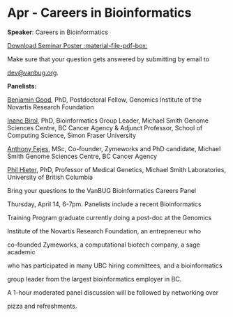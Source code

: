 # Apr - Careers in Bioinformatics

**Speaker**: Careers in Bioinformatics

[Download Seminar Poster :material-file-pdf-box:](http://www.vanbug.org/wp-content/uploads/2011/03/poster_apr_14_2011.pdf "poster_apr_14_2011.pdf")

Make sure that your question gets answered by submitting by email to

[dev@vanbug.org](mailto:dev@vanbug.org).

**Panelists:**

[Benjamin Good](http://biordf.net/~bgood/index.html), PhD, Postdoctoral Fellow, Genomics Institute of the Novartis Research Foundation

[Inanc Birol](http://www.bcgsc.ca/faculty/inanc-birol), PhD, Bioinformatics Group Leader, Michael Smith Genome Sciences Centre, BC Cancer Agency & Adjunct Professor, School of Computing Science, Simon Fraser University

[Anthony Fejes](http://www.fejes.ca), MSc, Co-founder, Zymeworks and PhD candidate, Michael Smith Genome Sciences Centre, BC Cancer Agency

[Phil Hieter](http://www.hieterlab.msl.ubc.ca/), PhD, Professor of Medical Genetics, Michael Smith Laboratories, University of British Columbia

Bring your questions to the VanBUG Bioinformatics Careers Panel

Thursday, April 14, 6-7pm. Panelists include a recent Bioinformatics

Training Program graduate currently doing a post-doc at the Genomics

Institute of the Novartis Research Foundation, an entrepreneur who

co-founded Zymeworks, a computational biotech company, a sage academic

who has participated in many UBC hiring committees, and a bioinformatics

group leader from the largest bioinformatics employer in BC.

A 1-hour moderated panel discussion will be followed by networking over

pizza and refreshments.

